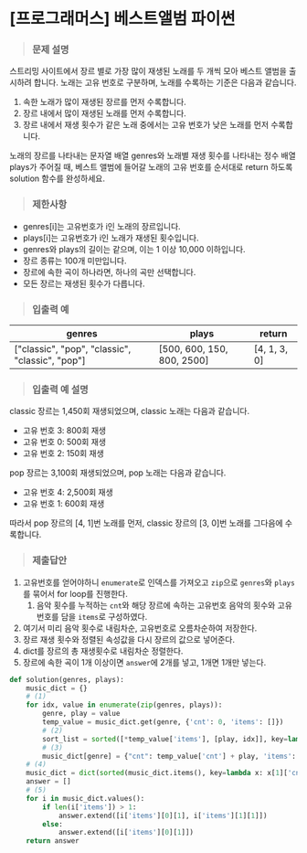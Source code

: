 # [프로그래머스] 베스트앨범 파이썬

> ### 문제 설명

스트리밍 사이트에서 장르 별로 가장 많이 재생된 노래를 두 개씩 모아 베스트 앨범을 출시하려 합니다. 노래는 고유 번호로 구분하며, 노래를 수록하는 기준은 다음과 같습니다.

1. 속한 노래가 많이 재생된 장르를 먼저 수록합니다.
2. 장르 내에서 많이 재생된 노래를 먼저 수록합니다.
3. 장르 내에서 재생 횟수가 같은 노래 중에서는 고유 번호가 낮은 노래를 먼저 수록합니다.

노래의 장르를 나타내는 문자열 배열 genres와 노래별 재생 횟수를 나타내는 정수 배열 plays가 주어질 때, 베스트 앨범에 들어갈 노래의 고유 번호를 순서대로 return 하도록 solution 함수를 완성하세요.

> ### 제한사항

- genres[i]는 고유번호가 i인 노래의 장르입니다.
- plays[i]는 고유번호가 i인 노래가 재생된 횟수입니다.
- genres와 plays의 길이는 같으며, 이는 1 이상 10,000 이하입니다.
- 장르 종류는 100개 미만입니다.
- 장르에 속한 곡이 하나라면, 하나의 곡만 선택합니다.
- 모든 장르는 재생된 횟수가 다릅니다.

> ### 입출력 예

| genres                                          | plays                      | return       |
| ----------------------------------------------- | -------------------------- | ------------ |
| ["classic", "pop", "classic", "classic", "pop"] | [500, 600, 150, 800, 2500] | [4, 1, 3, 0] |

> ### 입출력 예 설명

classic 장르는 1,450회 재생되었으며, classic 노래는 다음과 같습니다.

- 고유 번호 3: 800회 재생
- 고유 번호 0: 500회 재생
- 고유 번호 2: 150회 재생

pop 장르는 3,100회 재생되었으며, pop 노래는 다음과 같습니다.

- 고유 번호 4: 2,500회 재생
- 고유 번호 1: 600회 재생

따라서 pop 장르의 [4, 1]번 노래를 먼저, classic 장르의 [3, 0]번 노래를 그다음에 수록합니다.

> ### 제출답안

1. 고유번호를 얻어야하니 `enumerate`로 인덱스를 가져오고 `zip`으로 `genres`와 `plays`를 묶어서 for loop를 진행한다.
   1. 음악 횟수를 누적하는 `cnt`와 해당 장르에 속하는 고유번호 음악의 횟수와 고유번호를 담을 `items`로 구성하였다.
2. 여기서 미리 음악 횟수로 내림차순, 고유번호로 오름차순하여 저장한다.
3. 장르 재생 횟수와 정렬된 속성값을 다시 장르의 값으로 넣어준다.
4. dict를 장르의 총 재생횟수로 내림차순 정렬한다.
5. 장르에 속한 곡이 1개 이상이면 `answer`에 2개를 넣고, 1개면 1개만 넣는다.

```python
def solution(genres, plays):
    music_dict = {}
    # (1)
    for idx, value in enumerate(zip(genres, plays)):
        genre, play = value
        temp_value = music_dict.get(genre, {'cnt': 0, 'items': []})
        # (2)
        sort_list = sorted([*temp_value['items'], [play, idx]], key=lambda x: (x[0], -x[1]), reverse=True)
        # (3)
        music_dict[genre] = {"cnt": temp_value['cnt'] + play, 'items': sort_list}
    # (4)    
    music_dict = dict(sorted(music_dict.items(), key=lambda x: x[1]['cnt'], reverse=True))
    answer = []
    # (5)
    for i in music_dict.values():
        if len(i['items']) > 1:
            answer.extend([i['items'][0][1], i['items'][1][1]])
        else:
            answer.extend([i['items'][0][1]])
    return answer
```

